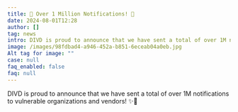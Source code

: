```yaml
---
title: 🎉 Over 1 Million Notifications! 🎉
date: 2024-08-01T12:28
author: []
tag: news
intro: DIVD is proud to announce that we have sent a total of over 1M notifications to vulnerable organizations and vendors! ✨🎉
image: /images/98fdbad4-a946-452a-b851-6eceab04a0eb.jpg
Alt tag for image: ""
case: null
faq_enabled: false
faq: null
---
```

DIVD is proud to announce that we have sent a total of over 1M notifications to vulnerable organizations and vendors! ✨🎉
